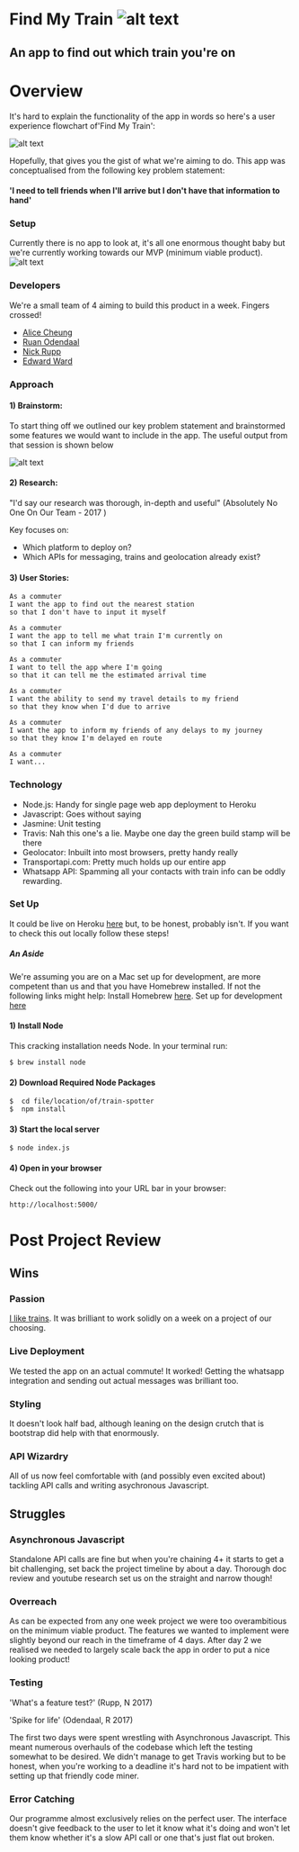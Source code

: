 # Find My Train ![alt text](https://travis-ci.org/whatsrupp/train-spotter.svg?branch=master 'travis build stamp')
## An app to find out which train you're on

# Overview
It's hard to explain the functionality of the app in words so here's a user experience flowchart of'Find My Train':

![alt text](/docs/images/flowchart.png 'mockup')

Hopefully, that gives you the gist of what we're aiming to do. This app was conceptualised from the following key problem statement:

#### 'I need to tell friends when I'll arrive but I don't have that information to hand'

### Setup
Currently there is no app to look at, it's all one enormous thought baby but we're currently working towards our MVP (minimum viable product).
![alt text](/docs/images/mvp.png 'mvp function list')

### Developers
We're a small team of 4 aiming to build this product in a week. Fingers crossed!

- [Alice Cheung](https://github.com/Alicespyglass)
- [Ruan Odendaal](https://github.com/ruanodendaal)
- [Nick Rupp](https://github.com/whatsrupp)
- [Edward Ward](https://github.com/edwardwardward)

### Approach
#### 1) Brainstorm:
To start thing off we outlined our key problem statement and brainstormed some features we would want to include in the app. The useful output from that session is shown below

![alt text](/docs/images/mindmap.png 'mindmap')

#### 2) Research:
"I'd say our research was thorough, in-depth and useful" (Absolutely No One On Our Team - 2017 )

Key focuses on:
- Which platform to deploy on?
- Which APIs for messaging, trains and geolocation already exist?

#### 3) User Stories:

```
As a commuter
I want the app to find out the nearest station
so that I don't have to input it myself
```
```
As a commuter
I want the app to tell me what train I'm currently on
so that I can inform my friends
```
```
As a commuter
I want to tell the app where I'm going
so that it can tell me the estimated arrival time
```
```
As a commuter
I want the ability to send my travel details to my friend
so that they know when I'd due to arrive
```
```
As a commuter
I want the app to inform my friends of any delays to my journey
so that they know I'm delayed en route
```
```
As a commuter
I want...
```

### Technology
- Node.js: Handy for single page web app deployment to Heroku
- Javascript: Goes without saying
- Jasmine: Unit testing
- Travis: Nah this one's a lie. Maybe one day the green build stamp will be there
- Geolocator: Inbuilt into most browsers, pretty handy really
- Transportapi.com: Pretty much holds up our entire app
- Whatsapp API: Spamming all your contacts with train info can be oddly rewarding.


### Set Up
It could be live on Heroku [here](https://find-my-train.herokuapp.com/) but, to be honest, probably isn't. If you want to check this out locally follow these steps!
##### An Aside
We're assuming you are on a Mac set up for development, are more competent than us and that you have Homebrew installed. If not the following links might help:
Install Homebrew [here](https://brew.sh/).
Set up for development [here](http://www.preparetocode.io/)

#### 1) Install Node

This cracking installation needs Node.
In your terminal run:
```
$ brew install node
```

#### 2) Download Required Node Packages

```
$  cd file/location/of/train-spotter
$  npm install
```

#### 3) Start the local server
```
$ node index.js
```
#### 4) Open in your browser
Check out the following into your URL bar in your browser:
```
http://localhost:5000/
```

# Post Project Review
## Wins
### Passion
[I like trains](https://www.youtube.com/watch?v=hHkKJfcBXcw). It was brilliant to work solidly on a week on a project of our choosing.
### Live Deployment
We tested the app on an actual commute! It worked!
Getting the whatsapp integration and sending out actual messages was brilliant too.
### Styling
It doesn't look half bad, although leaning on the design crutch that is bootstrap did help with that enormously.
### API Wizardry
All of us now feel comfortable with (and possibly even excited about) tackling API calls and writing asychronous Javascript.
## Struggles
### Asynchronous Javascript
Standalone API calls are fine but when you're chaining 4+ it starts to get a bit challenging, set back the project timeline by about a day. Thorough doc review and youtube research set us on the straight and narrow though!
### Overreach
As can be expected from any one week project we were too overambitious on the minimum viable product. The features we wanted to implement were slightly beyond our reach in the timeframe of 4 days. After day 2 we realised we needed to largely scale back the app in order to put a nice looking product!
### Testing
'What's a feature test?'    (Rupp, N 2017)

'Spike for life'    (Odendaal, R 2017)

The first two days were spent wrestling with Asynchronous Javascript. This meant numerous overhauls of the codebase which left the testing somewhat to be desired. We didn't manage to get Travis working but to be honest, when you're working to a deadline it's hard not to be impatient with setting up that friendly code miner.
### Error Catching
Our programme almost exclusively relies on the perfect user. The interface doesn't give feedback to the user to let it know what it's doing and won't let them know whether it's a slow API call or one that's just flat out broken.
